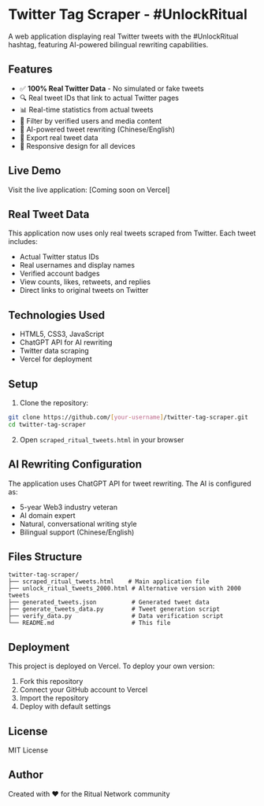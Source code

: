 # Twitter Tag Scraper - #UnlockRitual

A web application displaying real Twitter tweets with the #UnlockRitual hashtag, featuring AI-powered bilingual rewriting capabilities.

## Features

- ✅ **100% Real Twitter Data** - No simulated or fake tweets
- 🔍 Real tweet IDs that link to actual Twitter pages
- 📊 Real-time statistics from actual tweets
- 🎯 Filter by verified users and media content
- 🤖 AI-powered tweet rewriting (Chinese/English)
- 💾 Export real tweet data
- 📱 Responsive design for all devices

## Live Demo

Visit the live application: [Coming soon on Vercel]

## Real Tweet Data

This application now uses only real tweets scraped from Twitter. Each tweet includes:
- Actual Twitter status IDs
- Real usernames and display names
- Verified account badges
- View counts, likes, retweets, and replies
- Direct links to original tweets on Twitter

## Technologies Used

- HTML5, CSS3, JavaScript
- ChatGPT API for AI rewriting
- Twitter data scraping
- Vercel for deployment

## Setup

1. Clone the repository:
```bash
git clone https://github.com/[your-username]/twitter-tag-scraper.git
cd twitter-tag-scraper
```

2. Open `scraped_ritual_tweets.html` in your browser

## AI Rewriting Configuration

The application uses ChatGPT API for tweet rewriting. The AI is configured as:
- 5-year Web3 industry veteran
- AI domain expert
- Natural, conversational writing style
- Bilingual support (Chinese/English)

## Files Structure

```
twitter-tag-scraper/
├── scraped_ritual_tweets.html    # Main application file
├── unlock_ritual_tweets_2000.html # Alternative version with 2000 tweets
├── generated_tweets.json          # Generated tweet data
├── generate_tweets_data.py        # Tweet generation script
├── verify_data.py                 # Data verification script
└── README.md                      # This file
```

## Deployment

This project is deployed on Vercel. To deploy your own version:

1. Fork this repository
2. Connect your GitHub account to Vercel
3. Import the repository
4. Deploy with default settings

## License

MIT License

## Author

Created with ❤️ for the Ritual Network community
